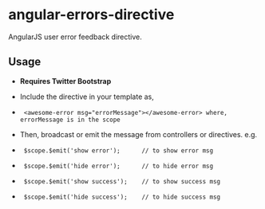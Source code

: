 angular-errors-directive
========================

AngularJS user error feedback directive.

Usage
-----

* **Requires Twitter Bootstrap**

* Include the directive in your template as,
*      <awesome-error msg="errorMessage"></awesome-error> where, errorMessage is in the scope
* Then, broadcast or emit the message from controllers or directives. e.g.
*      $scope.$emit('show error');      // to show error msg
*      $scope.$emit('hide error');      // to hide error msg
*      $scope.$emit('show success');    // to show success msg
*      $scope.$emit('hide success');    // to hide success msg
